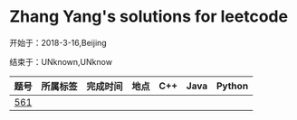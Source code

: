 # Zhang Yang's solutions for leetcode
开始于：2018-3-16,Beijing

结束于：UNknown,UNknow

|题号|所属标签|完成时间|地点|C++|Java|Python|
|:--:|-|-|-|:-:|:-:|:-:|
|[561](https://github.com/zyzisyz/ZY-LeetCode/tree/master/561)|||